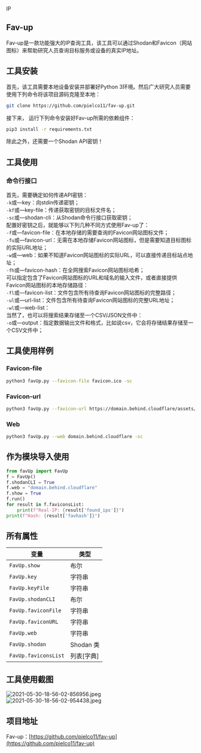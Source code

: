 IP
<a name="s6Tsy"></a>
## Fav-up
Fav-up是一款功能强大的IP查询工具，该工具可以通过Shodan和Favicon（网站图标）来帮助研究人员查询目标服务或设备的真实IP地址。
<a name="LICHZ"></a>
## 工具安装
首先，该工具需要本地设备安装并部署好Python 3环境。然后广大研究人员需要使用下列命令将该项目源码克隆至本地：
```bash
git clone https://github.com/pielco11/fav-up.git
```
接下来， 运行下列命令安装好Fav-up所需的依赖组件：
```bash
pip3 install -r requirements.txt
```
除此之外，还需要一个Shodan API密钥！
<a name="kqeL4"></a>
## 工具使用
<a name="qc6IE"></a>
### 命令行接口
首先，需要确定如何传递API密钥：<br />`-k`或—key：向stdin传递密钥；<br />`-kf`或—key-file：传递获取密钥的目标文件名；<br />`-sc`或—shodan-cli：从Shodan命令行接口获取密钥；<br />配置好密钥之后，就能够以下列几种不同方式使用Fav-up了：<br />`-f`或—favicon-file：在本地存储的需要查询的Favicon网站图标文件；<br />`-fu`或—favicon-url：无需在本地存储Favicon网站图标，但是需要知道目标图标的实际URL地址；<br />`-w`或—web：如果不知道Favicon网站图标的实际URL，可以直接传递目标站点地址；<br />`-fh`或—favicon-hash：在全网搜索Favicon网站图标哈希；<br />可以指定包含了Favicon网站图标的URL和域名的输入文件，或者直接提供Favicon网站图标的本地存储路径：<br />`-fl`或—favicon-list：文件包含所有待查询Favicon网站图标的完整路径；<br />`-ul`或—url-list：文件包含所有待查询Favicon网站图标的完整URL地址；<br />`-wl`或—web-list：<br />当然了，也可以将搜索结果存储至一个CSV/JSON文件中：<br />`-o`或—output：指定数据输出文件和格式，比如说csv，它会将存储结果存储至一个CSV文件中；
<a name="GWiFw"></a>
## 工具使用样例
<a name="X8e4m"></a>
### Favicon-file
```bash
python3 favUp.py --favicon-file favicon.ico -sc
```
<a name="cZjHO"></a>
### Favicon-url
```bash
python3 favUp.py --favicon-url https://domain.behind.cloudflare/assets/favicon.ico -sc
```
<a name="dyfbY"></a>
### Web
```bash
python3 favUp.py --web domain.behind.cloudflare -sc
```
<a name="ZfSzx"></a>
## 作为模块导入使用
```python
from favUp import FavUp
f = FavUp()          
f.shodanCLI = True
f.web = "domain.behind.cloudflare"
f.show = True
f.run()
for result in f.faviconsList:
    print(f"Real-IP: {result['found_ips']}")
print(f"Hash: {result['favhash']}")
```
<a name="i4vK7"></a>
## 所有属性
| 变量 | 类型 |
| --- | --- |
| `FavUp.show` | 布尔 |
| `FavUp.key` | 字符串 |
| `FavUp.keyFile` | 字符串 |
| `FavUp.shodanCLI` | 布尔 |
| `FavUp.faviconFile` | 字符串 |
| `FavUp.faviconURL` | 字符串 |
| `FavUp.web` | 字符串 |
| `FavUp.shodan` | Shodan 类 |
| `FavUp.faviconsList` | 列表[字典] |

<a name="ofkhb"></a>
## 工具使用截图
![2021-05-30-18-56-02-856956.jpeg](https://cdn.nlark.com/yuque/0/2021/jpeg/396745/1622372345013-1501eca5-a920-4a68-84b8-90d768a28611.jpeg#clientId=u6d480878-6e19-4&from=ui&id=u3a9d9c62&originHeight=341&originWidth=519&originalType=binary&size=23037&status=done&style=none&taskId=u595b7200-2735-42fc-a358-64a9bb3aa02)![2021-05-30-18-56-02-954438.jpeg](https://cdn.nlark.com/yuque/0/2021/jpeg/396745/1622372345036-409b2def-d95e-4b09-9e27-5d293401e03d.jpeg#clientId=u6d480878-6e19-4&from=ui&id=ucb117518&originHeight=200&originWidth=690&originalType=binary&size=15838&status=done&style=none&taskId=u636bd38c-43c9-4286-a2a6-af6b27e8ef2)
<a name="mKW46"></a>
## 项目地址
Fav-up：[https://github.com/pielco11/fav-up](https://github.com/pielco11/fav-up)
